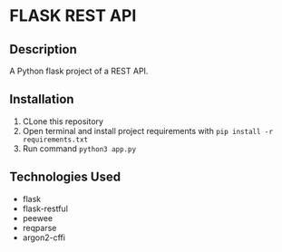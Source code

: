 # FLASK REST API

## Description

A Python flask project of a REST API.

## Installation

1. CLone this repository
2. Open terminal and install project requirements with ```pip install -r requirements.txt```
3. Run command `python3 app.py`

## Technologies Used

- flask
- flask-restful
- peewee
- reqparse
- argon2-cffi
